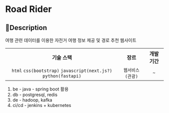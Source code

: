# Road Rider
## 📒Description

여행 관련 데이터를 이용한 자전거 여행 정보 제공 및 경로 추천 웹사이트

<div align="center">
  <table>
    <tr>
      <th> 기술 스택 </th>
      <th> 장르 </th>
      <th> 개발 기간 </th>
    </tr>  
    <tr>
      <td align="center"> <code>html</code> <code>css(bootstrap)</code> <code>javascript(next.js?)</code> <code>python(fastapi)</code> </td>
      <td align="center"> <code>웹서비스(관광)</code> </td>
      <td align="center"> <code> ~ </code> </td>
    </tr>
  </table>
</div>

1. be - java - spring boot 활용
2. db - postgresql, redis
3. de - hadoop, kafka
4. ci/cd - jenkins + kubernetes
